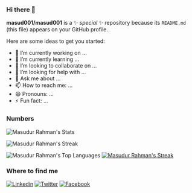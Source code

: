 ### Hi there 👋


**masud001/masud001** is a ✨ _special_ ✨ repository because its `README.md` (this file) appears on your GitHub profile.

Here are some ideas to get you started:

- 🔭 I’m currently working on ...
- 🌱 I’m currently learning ...
- 👯 I’m looking to collaborate on ...
- 🤔 I’m looking for help with ...
- 💬 Ask me about ...
- 📫 How to reach me: ...
- 😄 Pronouns: ...
- ⚡ Fun fact: ...


### Numbers
![Masudur Rahman's Stats](https://github-readme-stats.vercel.app/api?username=masud001&theme=darcula&show_icons=true&hide_border=true&count_private=true)

![Masudur Rahman's Streak](https://github-readme-streak-stats.herokuapp.com/?user=masud001&theme=darcula&hide_border=true)

![Masudur Rahman's Top Languages](https://github-readme-stats.vercel.app/api/top-langs/?username=masud001&theme=darcula&show_icons=true&hide_border=true&layout=compact)
[![Masudur Rahman's Streak](https://github-readme-streak-stats.herokuapp.com?user=masud001&theme=tokyonight)](https://git.io/streak-stats)
### Where to find me

[![Linkedin](https://img.shields.io/badge/LinkedIn-0077B5?style=flat-square&logo=linkedin&logoColor=white)](https://www.linkedin.com/in/masud001/)
[![Twitter](https://img.shields.io/badge/Twitter-1DA1F2?style=flat-square&logo=twitter&logoColor=white)](https://twitter.com/Masudur10)
[![Facebook](https://img.shields.io/badge/Facebook-1877F2?style=flat-square&logo=facebook&logoColor=white)](https://www.facebook.com/masud.rahman001)
